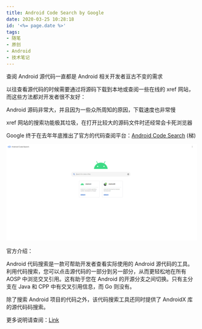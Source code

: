 ```yaml
---
title: Android Code Search by Google
date: 2020-03-25 10:28:18
id: '<%= page.date %>'
tags: 
- 随笔
- 原创
- Android
- 技术笔记
---
```

查阅 Android 源代码一直都是 Android 相关开发者亘古不变的需求

以往查看源代码的时候需要通过将源码下载到本地或查阅一些在线的 xref 网站，而这些方法都对开发者很不友好：

Android 源码非常大，并且因为一些众所周知的原因，下载速度也非常慢

xref 网站的搜索功能极其垃圾，在打开比较大的源码文件时还经常会卡死浏览器

<!--more-->
Google 终于在去年年底推出了官方的代码查阅平台：[Android Code Search](https://cs.android.com/) (梯)

![](android-code-search-google/cs.png)

官方介绍：

Android 代码搜索是一款可帮助开发者查看实际使用的 Android 源代码的工具。
利用代码搜索，您可以点击源代码的一部分到另一部分，从而更轻松地在所有 AOSP 中浏览交叉引用。这有助于您在 Android 的开源分支之间切换。只有主分支在 Java 和 CPP 中有交叉引用信息，而 Go 则没有。

除了搜索 Android 项目的代码之外，该代码搜索工具还同时提供了 AndroidX 库的源代码码搜索。

更多说明请查阅：[Link](https://source.android.google.cn/setup/contribute/code-search)